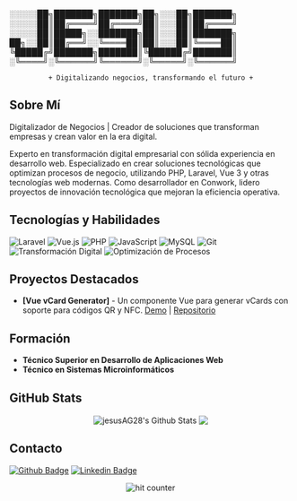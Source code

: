 
░░░░░██╗███████╗███████╗██╗░░░██╗███████╗
░░░░░██║██╔════╝██╔════╝██║░░░██║██╔════╝
░░░░░██║█████╗░░███████╗██║░░░██║███████╗
██╗░░██║██╔══╝░░╚════██║██║░░░██║╚════██║
╚█████╔╝███████╗███████║╚██████╔╝███████║
░╚════╝░╚══════╝╚══════╝░╚═════╝░╚══════╝

<div align="center">
<pre>
<code class="diff">+ Digitalizando negocios, transformando el futuro +</code>
</pre>
</div>

## Sobre Mí

Digitalizador de Negocios | Creador de soluciones que transforman empresas y crean valor en la era digital.

Experto en transformación digital empresarial con sólida experiencia en desarrollo web. Especializado en crear soluciones tecnológicas que optimizan procesos de negocio, utilizando PHP, Laravel, Vue 3 y otras tecnologías web modernas. Como desarrollador en Conwork, lidero proyectos de innovación tecnológica que mejoran la eficiencia operativa.

## Tecnologías y Habilidades

![Laravel](https://img.shields.io/badge/-Laravel-FF2D20?style=flat-square&logo=laravel&logoColor=white)
![Vue.js](https://img.shields.io/badge/-Vue.js-4FC08D?style=flat-square&logo=vue.js&logoColor=white)
![PHP](https://img.shields.io/badge/-PHP-777BB4?style=flat-square&logo=php&logoColor=white)
![JavaScript](https://img.shields.io/badge/-JavaScript-F7DF1E?style=flat-square&logo=javascript&logoColor=black)
![MySQL](https://img.shields.io/badge/-MySQL-4479A1?style=flat-square&logo=mysql&logoColor=white)
![Git](https://img.shields.io/badge/-Git-F05032?style=flat-square&logo=git&logoColor=white)
![Transformación Digital](https://img.shields.io/badge/-Transformación_Digital-0078D7?style=flat-square)
![Optimización de Procesos](https://img.shields.io/badge/-Optimización_de_Procesos-2ECC71?style=flat-square)

## Proyectos Destacados

- **[Vue vCard Generator]** - Un componente Vue para generar vCards con soporte para códigos QR y NFC. [Demo](https://jesusayus.es/vue-vcard-generator) | [Repositorio](https://github.com/jesusAG28/vue-vcard-generator)

## Formación

- **Técnico Superior en Desarrollo de Aplicaciones Web**
- **Técnico en Sistemas Microinformáticos**


## GitHub Stats
<p align="center">

<img align="center" src="https://github-readme-stats-sigma-five.vercel.app/api?username=jesusAG28&show_icons=true&line_height=21&theme=react&count_private=true&include_all_commits=true" alt="jesusAG28's Github Stats" />
<img align="center" src="https://github-readme-stats-sigma-five.vercel.app/api/top-langs/?username=jesusAG28&theme=react&line_height=27&layout=full&count_private=true" />
</p>

## Contacto
[![Github Badge](http://img.shields.io/badge/-Github-black?style=flat-square&logo=github&link=https://github.com/jesusAG28/)](https://github.com/jesusAG28/) 
[![Linkedin Badge](https://img.shields.io/badge/-LinkedIn-blue?style=flat-square&logo=Linkedin&logoColor=white&link=https://www.linkedin.com/in/jesusayus/)](https://www.linkedin.com/in/jesusayus)

<div align="center">
<p></p>
<img src="https://profile-counter.glitch.me/jesusAG28/count.svg" alt="hit counter" align="center">
</div>